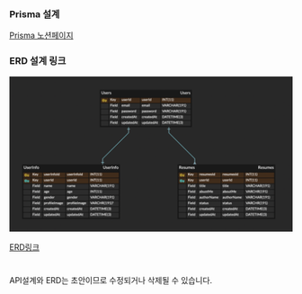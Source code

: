 ### Prisma 설계

[Prisma 노션페이지](https://gainful-bonsai-fe1.notion.site/API-933152851dff4395a74d931328dd5429?pvs=4)

### ERD 설계 링크

![텍스트](img/ERD.png)

[ERD링크](https://www.erdcloud.com/p/6pgLDQpbf6z2KhtPK)

#

API설계와 ERD는 초안이므로 수정되거나 삭제될 수 있습니다.

